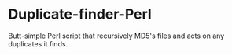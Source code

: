 # Duplicate-finder-Perl
Butt-simple Perl script that recursively MD5's files and acts on any duplicates it finds.
